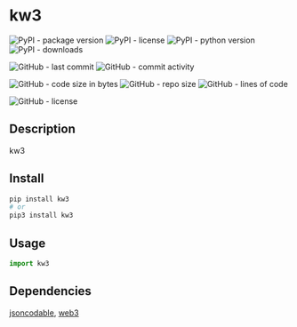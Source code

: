 # kw3

![PyPI - package version](https://img.shields.io/pypi/v/kw3?logo=pypi&style=flat-square)
![PyPI - license](https://img.shields.io/pypi/l/kw3?label=package%20license&style=flat-square)
![PyPI - python version](https://img.shields.io/pypi/pyversions/kw3?logo=pypi&style=flat-square)
![PyPI - downloads](https://img.shields.io/pypi/dm/kw3?logo=pypi&style=flat-square)

![GitHub - last commit](https://img.shields.io/github/last-commit/kkristof200/py_web3_wrapper?style=flat-square)
![GitHub - commit activity](https://img.shields.io/github/commit-activity/m/kkristof200/py_web3_wrapper?style=flat-square)

![GitHub - code size in bytes](https://img.shields.io/github/languages/code-size/kkristof200/py_web3_wrapper?style=flat-square)
![GitHub - repo size](https://img.shields.io/github/repo-size/kkristof200/py_web3_wrapper?style=flat-square)
![GitHub - lines of code](https://img.shields.io/tokei/lines/github/kkristof200/py_web3_wrapper?style=flat-square)

![GitHub - license](https://img.shields.io/github/license/kkristof200/py_web3_wrapper?label=repo%20license&style=flat-square)

## Description

kw3

## Install

~~~~bash
pip install kw3
# or
pip3 install kw3
~~~~

## Usage

~~~~python
import kw3
~~~~

## Dependencies

[jsoncodable](https://pypi.org/project/jsoncodable), [web3](https://pypi.org/project/web3)
